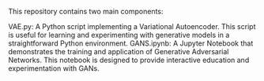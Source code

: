 This repository contains two main components:

VAE.py: A Python script implementing a Variational Autoencoder. This script is useful for learning and experimenting with generative models in a straightforward Python environment.
GANS.ipynb: A Jupyter Notebook that demonstrates the training and application of Generative Adversarial Networks. This notebook is designed to provide interactive education and experimentation with GANs.
